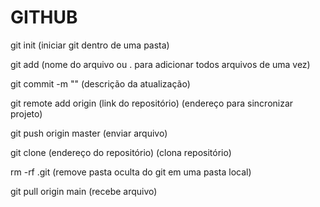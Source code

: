 
# GITHUB #

git init (iniciar git dentro de uma pasta)

git add (nome do arquivo ou . para adicionar todos arquivos de uma vez)

git commit -m "" (descrição da atualização)

git remote add origin (link do repositório) (endereço para sincronizar projeto)

git push origin master (enviar arquivo)

git clone (endereço do repositório) (clona repositório)

rm -rf .git (remove pasta oculta do git em uma pasta local)

git pull origin main (recebe arquivo)